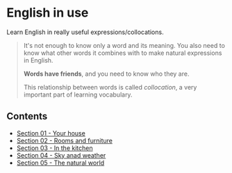 # English in use

Learn English in really useful expressions/collocations.

> It's not enough to know only a word and its meaning. You also need to know what other words it combines with to make natural expressions in English.
>
> **Words have friends**, and you need to know who they are.
>
> This relationship between words is called *collocation*, a very important part of learning vocabulary.

## Contents

- [Section 01 - Your house](./Section-01/index.md)
- [Section 02 - Rooms and furniture](./Section-02/index.md)
- [Section 03 - In the kitchen](./Section-03/index.md)
- [Section 04 - Sky anad weather](./Section-04/index.md)
- [Section 05 - The natural world](./Section-05/index.md)
